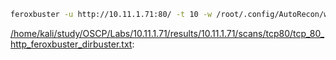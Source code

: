 ```bash
feroxbuster -u http://10.11.1.71:80/ -t 10 -w /root/.config/AutoRecon/wordlists/dirbuster.txt -x "txt,html,php,asp,aspx,jsp" -v -k -n -q -e -o "/home/kali/study/OSCP/Labs/10.11.1.71/results/10.11.1.71/scans/tcp80/tcp_80_http_feroxbuster_dirbuster.txt"
```

[/home/kali/study/OSCP/Labs/10.11.1.71/results/10.11.1.71/scans/tcp80/tcp_80_http_feroxbuster_dirbuster.txt](file:///home/kali/study/OSCP/Labs/10.11.1.71/results/10.11.1.71/scans/tcp80/tcp_80_http_feroxbuster_dirbuster.txt):

```

```

